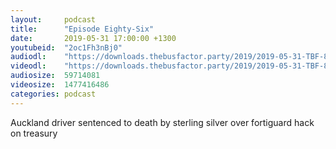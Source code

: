 ```yaml
---
layout:     podcast
title:      "Episode Eighty-Six"
date:       2019-05-31 17:00:00 +1300
youtubeid:  "2oc1Fh3nBj0"
audiodl:    "https://downloads.thebusfactor.party/2019/2019-05-31-TBF-86.mp3"
videodl:    "https://downloads.thebusfactor.party/2019/2019-05-31-TBF-86.mp4"
audiosize:  59714081
videosize:  1477416486
categories: podcast
---
```

Auckland driver sentenced to death by sterling silver over fortiguard hack on treasury
